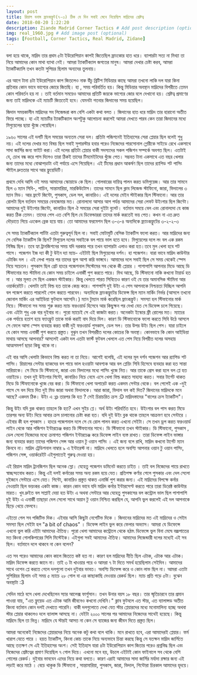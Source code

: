 ```yaml
---
layout: post
title: রিয়াল বনাম ফ্রাংকফ্রুট(৭-৩) ঠিক যে দিন সবাই মেনে নিয়েছিল মাদ্রিদের শ্রেষ্টত্ব
date: 2018-08-20 1:22:20
description: Ziande Madrid Corner Tactics # Add post description (optional)
img: real_1960.jpg # Add image post (optional)
tags: [Football, Corner Tactics, Real Madrid, Zidane]
---
```


বলা হয়ে থাকে, মাদ্রিদ তার প্রথম ৫টা ইউরোপিয়ান কাপই জিতেছিল ফ্রাংকোর হাত ধরে। ব্যাপারটা সত্য না মিথ্যা তা নিয়ে আমাদের কোন মাথা ব্যাথা নেই। আমরা ট্যাকটিক্যাল জগতের মানুষ। আমরা দেখার চেষ্টা করব, আমরা ট্যাকটিক্যালি তখন কতটা সুপিয়র ছিলাম অন্যদের তুলনায়।

এর আগে টানা ৪টা ইউরোপিয়ান কাপ জিতলেও নাক উঁচু ব্রিটিশ মিডিয়ার কাছে আমরা তখনো লাকি দল যারা কিনা প্রতিবার কোন ভাবে ভাগ্যের জোরে জিতছি। হা , সময় পরিবর্তিত হয়। কিন্তু মিডিয়ার অবস্থান মাদ্রিদের বিপরীতে তেমন কোন পরিবর্তন হয় না । তাই বর্তমান সময়েও আমাদের প্রতিটি জয়কে ভাগ্যের জোর বলে দেখানো হয়। শ্রেষ্টত্ব প্রমাণের জন্য তাই মাদ্রিদকে এই ম্যাচটি জিততেই হবে। যেমনটা গতবার জিদানের সময় হয়েছিল।

জিদান সময়কালীন মাদ্রিদের সব লিজেন্ডরা কম বেশি একটা কথা বলত । জিদানের হাত ধরে মাদ্রিদ তার হারানো অতীত ফিরে পাচ্ছে। হা এই ম্যাচটির ট্যাকটিক্যাল অংশটুকু আলোচনা করলেই আমরা দেখতে পারব কেন তারা জিদানের মধ্যে মিগুয়েলের ছায়া খুঁজে পেয়েছিল।

১৯৬০ সালের এই দলটি ছিল সময়ের অন্যতম সেরা দল। প্রতিটা পজিশনেই ইতিহাসের সেরা প্লেয়ার ছিল বলেই শুধু নয়। এই দলের দেখার মত বিষয় ছিল সবাই সুপারস্টার হবার পরেও নিজেদের পারসোনাল গ্লোরীকে সাইডে রেখে একসাথে সাদা জার্সির জন্য ফাইট করা। এই দলের প্রতিটা প্লেয়ার বাকী সদস্যদের সকল পজিশন সম্পর্কে অবগত ছিল। এতটাই যে, চোখ বন্ধ করে পাস দিলেও তারা ঠিকই তাদের টিমমেইটদের খুঁজে পেত। সম্ভবত টানা একসাথে এত বছর খেলার জন্য তাদের মধ্যে বোঝাপড়াটা ওই পর্যায়ে এসে গিয়েছিল। এই টিমের প্রধান আকর্ষণ ছিল তাদের র‍্যাপিড শট পাসিং স্টাইল দ্রুততার সাথে আর ফ্লুয়েডিটি।

প্রথমে দেখি আসি ওই সময় আমাদের স্কোয়াডে কে ছিল। গোলবারের দায়িত্ব পালন করত ডমিগুয়েজ। আর তার সামনে ছিল ৩ ম্যান সিবি-, পাচিন, সান্তামারিয়া, মারকিউটোস। তাদের সামনে ছিল ক্লাব লিজেন্ড স্টাফিনো, জারা, ভিদালের ৩ ম্যান মিড। আর ফ্রন্টে জিন্টো, পুসকাস, ডেল সল, কানারিও। এই দলের মেইন স্টাইকার ছিল স্টিফানো। আর তার রোলটা ছিল বর্তমান সময়ের বেনজেমার মত। রোনালদো আসার আগ পর্যন্ত আমাদের সেরা লেফট উইংগার ছিল জিন্টো। আমাদের দুই উইংগার জিন্টো, কানারিও ছিল ঐ সময়ের সেরা দুইটা বুলেট। বর্তমান সময়ে বেল এবং রোনালদো যে কাজ করত ঠিক তেমন। তাদের পেস এত বেশি ছিল যে ডিফেন্ডাররা তাদের মার্ক করতেই ভয় পেত। কখন না এত দ্রুত দৌড়াতে গিয়ে এংকেল ব্রেক হয়ে যায়। তো আমাদের ফরমেশন ছিল ৩-৩-৪ অন্যদিকে ফ্র্যাংকফ্রুটের ৩-২-২-৩

সে সময় ট্যাকটিক্যাল পার্টটা এতটা গুরুত্বপূর্ন ছিল না। সবাই মোটামুটি বেসিক ট্যাকটিস ফলো করত। আর মাদ্রিদের জন্য সে বেসিক ট্যাকটিস কি ছিল? মিগুয়েল দলের সবাইকে বল পায়ে ভাল হতে হবে। মিগুয়েলের দলে লং বল এক রকম নিষিদ্ধ ছিল। তবে হ্যা ট্রানজিশনের সময় যদি দরকার পরে তখন ব্যাপারটা এলাও করা হত।তবে মুল খেলা হবে শট পাসে। পজেশন ইজ দ্যা কী টু উইন দ্যা ম্যাচ- এইটাই ছিল মিগুয়েলের দর্শন। হা পজেশন। যারা ভাবে মাদ্রিদ কাউন্টার এটাকিং দল । এই লেখা পড়ার পর তাদের ভুল আশা করি ভাঙ্গবে। আমাদের দলে সবাই ছিল সে সময় থেকেই স্পেস নিয়ে সচেতন। পুসকাস ছিল গ্রেট হাংরে পজেশনাল সিস্টেমের সব থেকে কী প্লেয়ার । পাশাপাশি আপনার মিডে আছে ডি স্টিফানোর মত স্টামিনা যে কোন সময় চাইলে এনার্জী পুশ করতে পারে। মিথ আছে, ডি স্টিফানো নাকি কখনো টায়ার্ড হত না । আর মূলত সে ছিল একজন স্টাইকার। কিন্তু খেলতে পারত সিবিতেও কারণ ওই যে তার অমানসিক স্টামিনা আর ওয়ার্করেইট। খেলাটা তাই বিল্ড হত তাকে কেন্দ্র করে।  পাশপাশি দুই উইং এ পেস আপনাকে নিশ্চয়তা দিচ্ছিল আপনি বল পজেশ করতে পারলেই গোল করতে পারবেন।
অন্যদিকে ফ্রাংকফ্রুটের ডিফেন্স ছিল ম্যান মার্কিং নির্ভর (আসলে তখনো জোনাল মার্কিং এর আইডিয়া ফুটবলে আসেনি।) ম্যান টুম্যান মার্ক করেছিল ফ্রাংকফ্রুট। সমস্যা হল স্টিফানোর মার্ক নিয়ে। স্টিফানো সব সময় শুরু করত ম্যাচ ফরওয়ার্ড হিসেবে আর কিছুক্ষন পর দেখা যেত সে ডিফেন্স চলে গিয়েছে। এবং এইটা শুধু এক বার দুইবার না। পুরো ম্যাচেই সে এই কাজটা করত। অনেকটা ইস্কোর ফ্রী রোলের মত। ম্যাচের এক পর্যায়ে হতাশ হয়ে ফ্যাংফ্রুট তাকে মার্ক করাই বাদ দিয়ে দিল। কারণ ডি স্টিফানোকে ফলো করতে সিবি উঠে আসলে সে ফেলে আসা স্পেস ব্যবহার করত বাকী দুই ফরওয়ার্ড পুসকাস, ডেল সল। তার উপর উইং ছিল পেস। যারা চাইলে যে কোন সময় এনার্জী পুশ করতে প্রস্তুত। বুঝুন তখন বিপররীত দলের কোচের কি অবস্থা। কোনভাবে কি কোন আইডিয়া মাথায় আসছে আপনার? আসলেই  একটা দল এতটা ফার্স্ট ফুটবল খেললে এত পেস নিয়ে বিপরীত দলের অসহায় আত্মসমপর্ণ ছাড়া কিছু থাকে না।

এই বার আসি খেলাটা কিভাবে বিল্ড করত না তা নিয়ে। আগেই বলেছি, এই দলের মূল দর্শন পজেশন আর র‍্যাপিড শট পাসিং। রিয়ালের সেন্টার ব্যাকদের বল পায়ে ভাল হওয়াটা আবশ্যক আর বল প্লেয়িং সিবি হিসেবে ব্যবহার করা হত সান্তা মারিয়াকে। সে মিডে ডি স্টিফানো, জারা এবং ভিদালের মধ্যে পাসিং খুজে নিত। আর তাকে প্রেস করা হলে বল প্লে হত ওয়াইডে। তখন দুই উইংগার গিন্টো, কানারিও নিচে নেমে এসে খেলা বিল্ড করতে সাহায্য করত। সবার টার্গেট থাকত মিডে ডি স্টিফানোকে খুজে বের করা। ডি স্টিফানো খেলা অপারেট করত একদম সেন্টার থেকে। বল পেলেই এক -দুই পাসে সে বল দিয়ে দিত দুই মিড জারা অথবা ভিদালকে। আরা জারা, ভিদাল বল কই দিত? জিদানের মাদ্রিদকে মনে আছে? একদম ঠিক। উইং এ :p তারপর কি হত ? সেই চিরাচরিত ক্রস :D মাদ্রিদস্তাদের "বালের ক্রস ট্যাকটিস"।

কিন্তু উইং যদি ব্লক থাকত তাহলে কি হত? এখন সুইচ প্লে। অর্থ উইং পরিবর্তিত হবে। উইংগার বল পাস করত মিডে তারপর অন্য উইং দিয়ে আবার ক্রস চালানোর চেষ্টা করা হত। যদি দুই উইং ব্লক থাকে তাহলে আক্রমণ হবে সেন্টারে । এইবার কী হল পুসকাস । হাংরে পজেশনাল দলে সে যে রোল পালন করত এখনো সেইটা। সে তখন ড্রপ করত ফরওয়ার্ড লাইন থেকে আর পজিশন ইন্টারচেঞ্জ করত ডি স্টিফানোর সাথে। ডি স্টিফানো তখন স্টাইকার। ডি স্টিফানো, পুসকাস , ডেল সেলো নিজেদের মধ্যে ক্রমাগত পজিশন ইন্টারচেঞ্জ করে ডিফেন্স লাইন ব্যস্ত রাখত। তারা ডিফেন্স লাইন ভাঙ্গার জন্য ব্যবহার করত তাদের পজিশন সেন্স আর ওয়ান টু ওয়ান পাসিং । এই জন্য বলে রাখি, মাদ্রিদ কখনো টার্গেট ম্যান কিনবে না। মাদ্রিদ ট্রেডিশনাল নাম্বার ৯ এ ইন্টারেস্ট না। মাদ্রিদে খেলতে হলে অবশ্যি আপনার ওয়ান টু ওয়ান পাসিং, পজিশন সেন্স, ওয়ার্করেইট এইগুলাতেই গুরুত্ব দেওয়া হয়।

এই রিয়াল মাদ্রিদ ট্রানজিশন ছিল অনেক স্লো। যেহেতু পজেশন ডমিনেট করতে চাইত । তাই বল নিজেদের পায়ে রাখতে স্বাচ্ছন্দ্যবোধ করত। কিন্তু এই দলই কর্নারের সময় অন্য রকম হয়ে যেত। প্রতিপক্ষ কর্ণার পেলে পুসকার এবং দেল সেলো দুইজনে সেন্টারে এসে যেত। গিন্টো, কানারিও প্রস্তুত থাকত এনার্জি পুশ করার জন্য। এই মাদ্রিদের বিপক্ষে কর্নার নেওয়াটা ছিল ভয়ংকর একটা কাজ। কারন কোন ভাবে যদি মাদ্রিদ কর্নার ইন্টারসেপ্ট করতে পারে তারা ডিরেক্ট কাউন্টার মারত। খুব দ্রুইত বল সাপ্লাই দেয়া হত উইং এ অথবা সেন্টারে আর যেহেতু পুসকাসের বল কন্ট্রোল ভাল ছিল পাশাপাশি দুই উইং এ এনার্জী তাছাড়া দেল সেলো সাথে অয়ান টু ওয়ান নিশ্চিত করছিল যে, আপনি ভুল করলেই এই দল আপনাকে ছিড়ে খেয়ে ফেলবে।

এইতো গেল সব পজিটিভ দিক। এইবার আসি কিছুটা নেগেটিভ দিকে । জিদানের মাদ্রিদের মত এই মাদ্রিদের ও সেইম সমস্যা ছিল সেইটা হল "a bit of chaos" । ডিফেন্স লাইন ভুল করে ফেলার অভ্যাস। আমরা যে ডিফেন্সে এখনো ভুল করি এইটা আমাদের ঐতিহ্য। পুরো খেলা আমাদের কন্ট্রোলে থেকে হঠাৎ ডিফেন্সে ভুল বিনা মেঘে বজ্রপাতের মত কিংবা গোলকিপারের সিলি মিস্টেইক। এইগুলা সবই আমাদের ঐতিহ্য। আমাদের লিজেন্ডারী দলের মধ্যেই এই সব ছিল। বর্তমানে দলে থাকবে না কেন বলেন?

এত সব পরেও আমাদের কোন কালে জিততে কষ্ট হত না। কারণ হল মাদ্রিদের নীতি ছিল এটাক, এটাক আর এটাক। মাদ্রিদ ডিফেন্স করতে জানে না। তাই ৩ টা খাওয়ার পরে ও আমরা ৭ টা দিতে সমর্থ হয়েছিলাম সেইদিন। আমাদের সাথে ওপেন প্লে করতে গেলে দলগুলো তখন দুইবার ভাবত। অবশ্যি ডিফেন্স করে ও কোন লাভ ছিল না। আমরা এতটা সুপিরিয়র ছিলাম ওই সময় ৫ ম্যাচে ২৮ গোল বা এর কাছাকাছি দেওয়ার রেকর্ড ছিল। ম্যাচ প্রতি গড়ে ৫টা। বুঝেন অবস্থাটা :3

সেদিন মাঠে বসে খেলা দেখেছিলেন স্যার আলেক্স ফার্গুসান। তখন উনার বয়স ১৮ বছর। তার স্মৃতিচারনে তার প্রমান পাওয়া যায়, "এত ফ্লুয়েড এত এটাক আমি জীবনেও কখনো দেখিনি।" ক্লাব ফুটবলে এত স্টার, এত ব্যালান্সড অতীত কিংবা বর্তমান কোন দলই দেখাতে পারেনি।  বাকী দলগুলোতে দেখা যেত স্টার প্লেয়ারদের মধ্যে মনোমালিন্য হচ্ছে অথবা স্টার প্লেয়ার থাকলেও দলে ব্যালান্স আসছে না। যেইটা ২০০০ সালের পর আমাদের নিজেদের সাথেই হয়েছে। কিন্তু মাদ্রিদে ছিল তা ভিন্ন। মাদ্রিদে যে স্টারই আসত না কেন সে ব্যাজের জন্য জীবন দিতে প্রস্তুত ছিল।

আমরা অনেকেই নিজেদের প্লেয়ারদের নিয়ে অনেক কটু কথা বলে থাকি। মনে রাখতে হবে, এরা আমাদেরই প্লেয়ার। ফর্ম খারাপ যেতে পারে । হয়ত ট্যাকটিস, কিংবা কোচ তাকে নিয়ে অন্যভাবে চিন্তা করছে কিন্তু সে যতক্ষন মাদ্রিদ জার্সিতে আছে ততক্ষণ সে এই ইতিহাসের অংশ। সেই ইতিহাস যারা ৪টা ইউরোপিয়ান কাপ জিতার পরেও প্রশ্নবিদ্ধ ছিল এবং নিজেদের শ্রেষ্টত্বের প্রমাণ দিয়েছিল ৭ গোল দিয়ে। এখনো মনে হয়, উচলে এইটাই কোন ফাইনালে সব থেকে বেশি গোলের রেকর্ড। দুইবার ভাববেন এদের নিয়ে কথা বলতে। কারণ এরাই আমাদের সাদা জার্সির মর্যাদা রক্ষার জন্য এই লড়াই করে মাঠে । বেচে থাকুক ডি স্টিফানো , সান্তামারিয়া, পুসকাস, জারা, ভিদাল, গিন্টোরা চিরকাল আমাদের হৃদয়ে।
